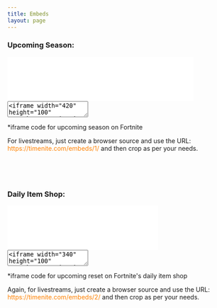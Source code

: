 ```yaml
---
title: Embeds
layout: page
---
```




<h3 class="is-size-5">Upcoming Season:</h3>
<div class="container">
<iframe width="420" height="100" src="/embeds/1" scrolling="no" frameborder="no" framespacing="0" allowfullscreen="true" allowtransparency="true"></iframe>
</div>

<div class="control">
  <textarea class="textarea" readonly><iframe width="420" height="100" src="https://timenite.com/embeds/1" scrolling="no" frameborder="no" framespacing="0" allowfullscreen="true" allowtransparency="true"></iframe>
</textarea>
<p class="is-size-7 p-2">*iframe code for upcoming season on Fortnite</p>
For livestreams, just create a browser source and use the URL: <span style="color:#ff8101;">https://timenite.com/embeds/1/</span> and then crop as per your needs.
</div>





&nbsp;





&nbsp;






<h3 class="is-size-5">Daily Item Shop:</h3>
<div class="container">
<iframe width="340" height="100" src="/embeds/2" scrolling="no" border="0" frameborder="no" framespacing="0" allowfullscreen="true" allowtransparency="true"></iframe>
</div>


<div class="control">
  <textarea class="textarea" readonly><iframe width="340" height="100" src="https://timenite.com/embeds/2" scrolling="no" border="0" frameborder="no" framespacing="0" allowfullscreen="true" allowtransparency="true"></iframe>
</textarea>
<p class="is-size-7 p-2">*iframe code for upcoming reset on Fortnite's daily item shop</p>
Again, for livestreams, just create a browser source and use the URL: <span style="color:#ff8101;">https://timenite.com/embeds/2/</span> and then crop as per your needs.

</div>